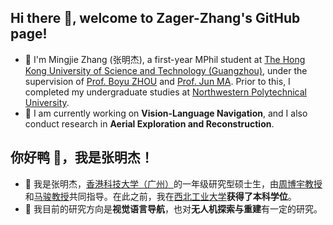 ## Hi there 👋, welcome to Zager-Zhang's GitHub page!

- 🔭 I'm Mingjie Zhang (张明杰), a first-year MPhil student at [The Hong Kong University of Science and Technology (Guangzhou)](https://www.hkust-gz.edu.cn/), under the supervision of [Prof. Boyu ZHOU](https://robotics-star.com/people) and [Prof. Jun MA](https://personal.hkust-gz.edu.cn/junma/people-page.html). Prior to this, I completed my undergraduate studies at [Northwestern Polytechnical University](https://en.nwpu.edu.cn/).
- 🌱 I am currently working on **Vision-Language Navigation**, and I also conduct research in **Aerial Exploration and Reconstruction**.

## 你好鸭 👋，我是张明杰！

- 🔭 我是张明杰，[香港科技大学（广州）](https://www.hkust-gz.edu.cn/)的一年级研究型硕士生，由[周博宇教授](https://robotics-star.com/people)和[马骏教授](https://personal.hkust-gz.edu.cn/junma/people-page.html)共同指导。在此之前，我在[西北工业大学](https://en.nwpu.edu.cn/)**获得了本科学位**。
- 🌱 我目前的研究方向是**视觉语言导航**，也对**无人机探索与重建**有一定的研究。
  
<!--
- 👯 I’m looking to collaborate on ...
- 🤔 I’m looking for help with ...
- 💬 Ask me about ...
- 📫 How to reach me: ...
-->

